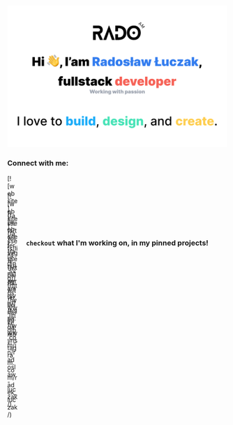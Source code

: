 ![Hi, I'am Radosław Łuczak, fullstack developer working with passion](/assets/profile-banner.png)

### Connect with me:

<div style="width: 24px; height: 24px;">
[![website](/assets/twitter.svg)](https://twitter.com/radoam5)
</div>
&nbsp;&nbsp;
<div style="width: 24px; height: 24px;">
[![website](/assets/linkdin.svg)](https://www.linkedin.com/in/radoslaw-luczak/)
</div>
&nbsp;&nbsp;
<div style="width: 24px; height: 24px;">
[![website](/assets/instagram.svg)](https://www.instagram.com/radek_luczak/)
</div>
---

<div align="center">

### `checkout` what I'm working on, in my pinned projects!

</div>
